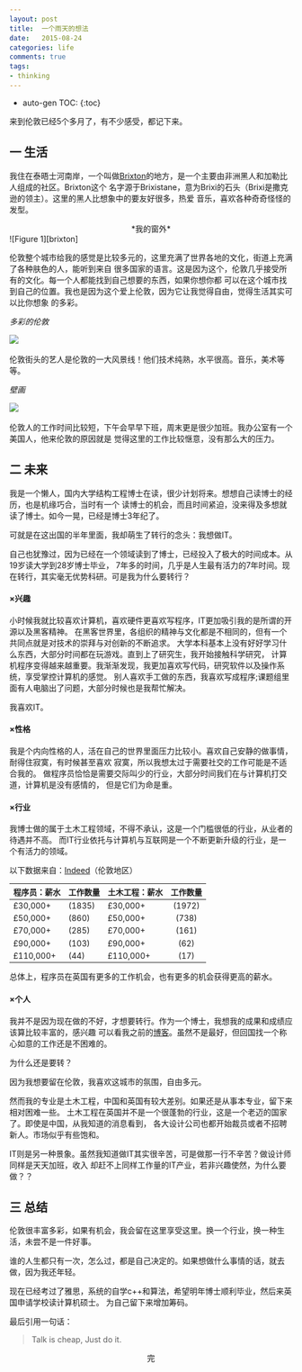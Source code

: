 ```yaml
---
layout: post
title:  一个雨天的想法
date:   2015-08-24
categories: life
comments: true
tags:
- thinking
---
```


* auto-gen TOC:
{:toc}

来到伦敦已经5个多月了，有不少感受，都记下来。

## 一  生活

我住在泰晤士河南岸，一个叫做[Brixton][1]的地方，是一个主要由非洲黑人和加勒比人组成的社区。Brixton这个
名字源于Brixistane，意为Brixi的石头（Brixi是撒克逊的领主）。这里的黑人比想象中的要友好很多，热爱
音乐，喜欢各种奇奇怪怪的发型。

<center>*我的窗外*</center>
![Figure 1][brixton]

伦敦整个城市给我的感觉是比较多元的，这里充满了世界各地的文化，街道上充满了各种肤色的人，能听到来自
很多国家的语言。这是因为这个，伦敦几乎接受所有的文化。每一个人都能找到自己想要的东西，如果你想你都
可以在这个城市找到自己的位置。我也是因为这个爱上伦敦，因为它让我觉得自由，觉得生活其实可以比你想象
的多彩。

*多彩的伦敦*

![][2]

伦敦街头的艺人是伦敦的一大风景线！他们技术纯熟，水平很高。音乐，美术等等。

*壁画*

![][3]

伦敦人的工作时间比较短，下午会早早下班，周末更是很少加班。我办公室有一个美国人，他来伦敦的原因就是
觉得这里的工作比较惬意，没有那么大的压力。

## 二 未来

我是一个懒人，国内大学结构工程博士在读，很少计划将来。想想自己读博士的经历，也是机缘巧合，当时有一个
读博士的机会，而且时间紧迫，没来得及多想就读了博士。如今一晃，已经是博士3年纪了。

可就是在这出国的半年里面，我却萌生了转行的念头：我想做IT。

自己也犹豫过，因为已经在一个领域读到了博士，已经投入了极大的时间成本。从19岁读大学到28岁博士毕业，
7年多的时间，几乎是人生最有活力的7年时间。现在转行，其实毫无优势科研。可是我为什么要转行？

#### ×兴趣

小时候我就比较喜欢计算机，喜欢硬件更喜欢写程序，IT更加吸引我的是所谓的开源以及黑客精神。
在黑客世界里，各组织的精神与文化都是不相同的，但有一个共同点就是对技术的崇拜与对创新的不断追求。
大学本科基本上没有好好学习什么东西，大部分时间都在玩游戏。直到上了研究生，我开始接触科学研究，
计算机程序变得越来越重要。我渐渐发现，我更加喜欢写代码，研究软件以及操作系统，享受掌控计算机的感觉。
别人喜欢手工做的东西，我喜欢写成程序;课题组里面有人电脑出了问题，大部分时候也是我帮忙解决。

我喜欢IT。

#### ×性格

我是个内向性格的人，活在自己的世界里面压力比较小。喜欢自己安静的做事情，耐得住寂寞，有时候甚至喜欢
寂寞，所以我想太过于需要社交的工作可能是不适合我的。
做程序员恰恰是需要交际叫少的行业，大部分时间我们在与计算机打交道，计算机是没有感情的，
但是它们为命是重。

#### ×行业

我博士做的属于土木工程领域，不得不承认，这是一个门槛很低的行业，从业者的待遇并不高。
而IT行业依托与计算机与互联网是一个不断更新升级的行业，是一个有活力的领域。

以下数据来自：[Indeed](http://www.indeed.co.uk/)（伦敦地区）

| 程序员：薪水     | 工作数量       | 土木工程：薪水| 工作数量|
| :-------------  |:-------------| ----------- |:------:|
|£30,000+  |(1835)|£30,000+ | (1972)|
|£50,000+ |(860) |£50,000+ |(738)|
|£70,000+ |(285) |£70,000+ |(161)|
|£90,000+ |(103) |£90,000+ |(62)|
|£110,000+|(44)  |£110,000+| (17)|

总体上，程序员在英国有更多的工作机会，也有更多的机会获得更高的薪水。

#### ×个人

我并不是因为现在做的不好，才想要转行。作为一个博士，我想我的成果和成绩应该算比较丰富的，感兴趣
可以看我之前的[博客][4]。虽然不是最好，但回国找一个称心如意的工作还是不困难的。

为什么还是要转？

因为我想要留在伦敦，我喜欢这城市的氛围，自由多元。

然而我的专业是土木工程，中国和英国有较大差别。如果还是从事本专业，留下来相对困难一些。
土木工程在英国并不是一个很蓬勃的行业，这是一个老迈的国家了。即使是中国，从我知道的消息看到，
各大设计公司也都开始裁员或者不招聘新人。市场似乎有些饱和。

IT则是另一种景象。虽然我知道做IT其实很辛苦，可是做那一行不辛苦？做设计师同样是天天加班，收入
却赶不上同样工作量的IT产业，若非兴趣使然，为什么要做？？

## 三 总结

伦敦很丰富多彩，如果有机会，我会留在这里享受这里。换一个行业，换一种生活，未尝不是一件好事。

谁的人生都只有一次，怎么过，都是自己决定的。如果想做什么事情的话，就去做，因为我还年轻。

现在已经考过了雅思，系统的自学c++和算法，希望明年博士顺利毕业，然后来英国申请学校读计算机硕士。
为自己留下来增加筹码。

最后引用一句话：

> Talk is cheap, Just do it.

<center>完</center>

[brixton]:/images/brixton.jpg
[1]: https://en.wikipedia.org/wiki/Brixton
[2]: http://i.dailymail.co.uk/i/pix/2014/08/21/1408588914746_wps_1_Pedestrians_walk_through_.jpg
[3]: http://londonbeep.com/wp-content/uploads/2015/02/London-Street-Art-Design-3.jpg
[4]: http://wangzhetju.wix.com/wangzhe
